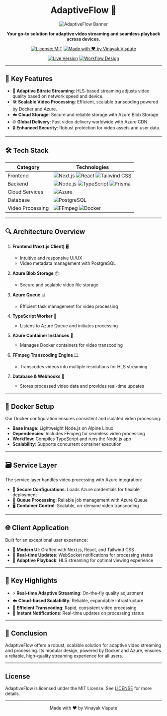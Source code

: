 <div align="center">

# AdaptiveFlow 🎥

![AdaptiveFlow Banner](https://v0.dev/placeholder.svg?height=400&width=800)

**Your go-to solution for adaptive video streaming and seamless playback across devices.**

[![License: MIT](https://img.shields.io/badge/License-MIT-yellow.svg)](https://opensource.org/licenses/MIT)
[![Made with ❤️ by Vinayak Vispute](https://img.shields.io/badge/Made%20with%20%E2%9D%A4%EF%B8%8F%20by-Vinayak%20Vispute-red)](https://github.com/yourusername)

[![Live Version](https://img.shields.io/badge/Live%20Version-%2300C853.svg?style=for-the-badge&logo=firefox)](https://adaptiveflow.example.com)
[![Workflow Design](https://img.shields.io/badge/Workflow%20Design-%23FF4081.svg?style=for-the-badge&logo=draw.io)](https://workflowdesign.example.com)

</div>

---

## 🚀 Key Features

- 📡 **Adaptive Bitrate Streaming**: HLS-based streaming adjusts video quality based on network speed and device.
- 🛠️ **Scalable Video Processing**: Efficient, scalable transcoding powered by Docker and Azure.
- ☁️ **Cloud Storage**: Secure and reliable storage with Azure Blob Storage.
- 🌐 **Global Delivery**: Fast video delivery worldwide with Azure CDN.
- 🔒 **Enhanced Security**: Robust protection for video assets and user data.

---

## 🛠 Tech Stack

| Category         | Technologies                                                                                                                                                                                                                                                                                                                         |
| ---------------- | ------------------------------------------------------------------------------------------------------------------------------------------------------------------------------------------------------------------------------------------------------------------------------------------------------------------------------------ |
| Frontend         | ![Next.js](https://img.shields.io/badge/Next.js-000000?style=for-the-badge&logo=next.js&logoColor=white) ![React](https://img.shields.io/badge/React-20232A?style=for-the-badge&logo=react&logoColor=61DAFB) ![Tailwind CSS](https://img.shields.io/badge/Tailwind_CSS-38B2AC?style=for-the-badge&logo=tailwind-css&logoColor=white) |
| Backend          | ![Node.js](https://img.shields.io/badge/Node.js-43853D?style=for-the-badge&logo=node.js&logoColor=white) ![TypeScript](https://img.shields.io/badge/TypeScript-007ACC?style=for-the-badge&logo=typescript&logoColor=white) ![Prisma](https://img.shields.io/badge/Prisma-3982CE?style=for-the-badge&logo=Prisma&logoColor=white)     |
| Cloud Services   | ![Azure](https://img.shields.io/badge/Azure-0089D6?style=for-the-badge&logo=microsoft-azure&logoColor=white)                                                                                                                                                                                                                         |
| Database         | ![PostgreSQL](https://img.shields.io/badge/PostgreSQL-316192?style=for-the-badge&logo=postgresql&logoColor=white)                                                                                                                                                                                                                    |
| Video Processing | ![FFmpeg](https://img.shields.io/badge/FFmpeg-007808?style=for-the-badge&logo=ffmpeg&logoColor=white) ![Docker](https://img.shields.io/badge/Docker-2496ED?style=for-the-badge&logo=docker&logoColor=white)                                                                                                                          |

---

## 🔍 Architecture Overview

1. **Frontend (Next.js Client)** 🖥️

   - Intuitive and responsive UI/UX
   - Video metadata management with PostgreSQL

2. **Azure Blob Storage** 📦

   - Secure and scalable video file storage

3. **Azure Queue** 📊

   - Efficient task management for video processing

4. **TypeScript Worker** 🔧

   - Listens to Azure Queue and initiates processing

5. **Azure Container Instances** 🐳

   - Manages Docker containers for video transcoding

6. **FFmpeg Transcoding Engine** 🎞️

   - Transcodes videos into multiple resolutions for HLS streaming

7. **Database & Webhooks** 📡
   - Stores processed video data and provides real-time updates

---

## 🐳 Docker Setup

Our Docker configuration ensures consistent and isolated video processing:

- **Base Image**: Lightweight Node.js on Alpine Linux
- **Dependencies**: Includes FFmpeg for seamless video processing
- **Workflow**: Compiles TypeScript and runs the Node.js app
- **Scalability**: Supports concurrent container execution

---

## 🗃 Service Layer

The service layer handles video processing with Azure integration:

- 🔐 **Secure Configurations**: Loads Azure credentials for flexible deployment
- 🔄 **Queue Processing**: Reliable job management with Azure Queue
- 🖥️ **Container Control**: Scalable, on-demand video transcoding

---

## 🌐 Client Application

Built for an exceptional user experience:

- 🎨 **Modern UI**: Crafted with Next.js, React, and Tailwind CSS
- 🔔 **Real-time Updates**: WebSocket notifications for processing status
- 🎥 **Adaptive Playback**: HLS streaming for optimal viewing experience

---

## 🔑 Key Highlights

- ⚡ **Real-time Adaptive Streaming**: On-the-fly quality adjustment
- ☁️ **Cloud-based Scalability**: Reliable, expandable infrastructure
- 🚀 **Efficient Transcoding**: Rapid, consistent video processing
- 📢 **Instant Notifications**: Real-time updates on processing status

---

## 📜 Conclusion

AdaptiveFlow offers a robust, scalable solution for adaptive video streaming and processing. Its modular design, powered by Docker and Azure, ensures a reliable, high-quality streaming experience for all users.

---

## License

AdaptiveFlow is licensed under the MIT License. See [LICENSE](LICENSE) for more details.

---

<div align="center">
  <p>Made with ❤️ by Vinayak Vispute</p>
</div>
